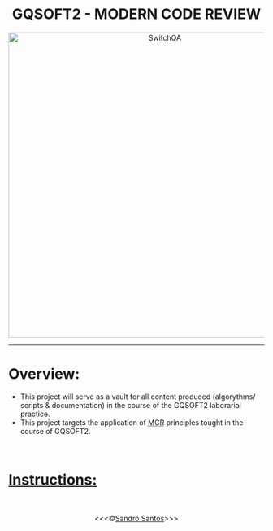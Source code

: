 <h1 align="center">GQSOFT2 - MODERN CODE REVIEW</h1>

<p align="center">
<img src="https://portotechhub.com/wp-content/uploads/2022/12/SWitCH_QA.png" alt="SwitchQA" title="SwitchQA" width="600px">
</p>
<hr>

# **Overview:**

* This project will serve as a vault for all content produced (algorythms/ scripts & documentation) in the course of the GQSOFT2 laborarial practice.
* This project targets the application of <abbr title="Modern Code Rview">MCR</abbr> principles tought in the course of GQSOFT2.

<br>

# [**Instructions:**](/docs/pdf/Switch-QA-GQS2-PL-MCReviews.pdf)

<br>
<p align="center">&lt;&lt;&lt;&copy;<a href="https://github.com/sandroffdsantos" target="blank">Sandro Santos</a>&gt;&gt;&gt;</p>
